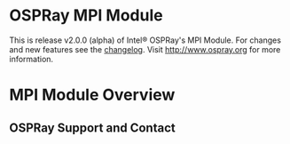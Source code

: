 OSPRay MPI Module
======

This is release v2.0.0 (alpha) of Intel® OSPRay's MPI Module. For changes and new
features see the [changelog](CHANGELOG.md). Visit http://www.ospray.org
for more information.

MPI Module Overview
===============


OSPRay Support and Contact
--------------------------

